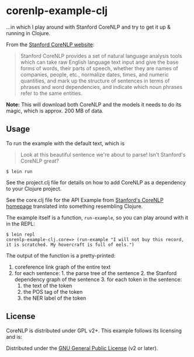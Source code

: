# corenlp-example-clj

...in which I play around with Stanford CoreNLP and try to get it up & running in Clojure.

From the [Stanford CoreNLP website](nlp.stanford.edu/software/corenlp.shtml):

> Stanford CoreNLP provides a set of natural language analysis tools which can take raw English language text input and give the base forms of words, their parts of speech, whether they are names of companies, people, etc., normalize dates, times, and numeric quantities, and mark up the structure of sentences in terms of phrases and word dependencies, and indicate which noun phrases refer to the same entities.

**Note:** This will download both CoreNLP and the models it needs to do its magic, which is approx. 200 MB of data.

## Usage

To run the example with the default text, which is

> Look at this beautiful sentence we're about to parse! Isn't Stanford's CoreNLP great?

    $ lein run

See the project.clj file for details on how to add CoreNLP as a dependency to your Clojure project.

See the core.clj file for the API Example from [Stanford's CoreNLP homepage](http://nlp.stanford.edu/software/corenlp.shtml) translated into something resembling Clojure.

The example itself is a function, `run-example`, so you can play around with it in the REPL:

    $ lein repl
    corenlp-example-clj.core=> (run-example "I will not buy this record, it is scratched. My hovercraft is full of eels.")

The output of the function is a pretty-printed:

  1. coreference link graph of the entire text
  2. for each sentence:
    1. the parse tree of the sentence
    2. the Stanford dependency graph of the sentence
    3. for each token in the sentence:
      1. the text of the token
      2. the POS tag of the token
      3. the NER label of the token

## License

CoreNLP is distributed under GPL v2+.  This example follows its licensing and is:

Distributed under the [GNU General Public License](http://www.gnu.org/licenses/gpl-2.0.html) (v2 or later).

